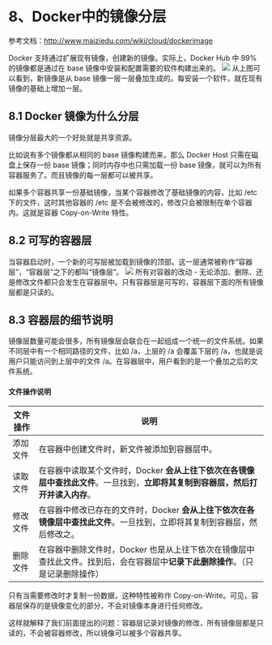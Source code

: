# 8、Docker中的镜像分层

参考文档：http://www.maiziedu.com/wiki/cloud/dockerimage

Docker 支持通过扩展现有镜像，创建新的镜像。实际上，Docker Hub 中 99% 的镜像都是通过在 base 镜像中安装和配置需要的软件构建出来的。
![](https://p3-sign.toutiaoimg.com/pgc-image/36e18f32d3e24b0886a69d5d4167354b~noop.image?_iz=58558&from=article.pc_detail&x-expires=1681741359&x-signature=zh%2FvIZ1%2Ffk9G1JrdT9PvDpt41bY%3D)
从上图可以看到，新镜像是从 base 镜像一层一层叠加生成的。每安装一个软件，就在现有镜像的基础上增加一层。

## 8.1 Docker 镜像为什么分层

镜像分层最大的一个好处就是共享资源。

比如说有多个镜像都从相同的 base 镜像构建而来，那么 Docker Host 只需在磁盘上保存一份 base 镜像；同时内存中也只需加载一份 base 镜像，就可以为所有容器服务了。而且镜像的每一层都可以被共享。

如果多个容器共享一份基础镜像，当某个容器修改了基础镜像的内容，比如 /etc 下的文件，这时其他容器的 /etc 是不会被修改的，修改只会被限制在单个容器内。这就是容器 Copy-on-Write 特性。
## 8.2 可写的容器层
当容器启动时，一个新的可写层被加载到镜像的顶部。这一层通常被称作“容器层”，“容器层”之下的都叫“镜像层”。
![](https://p3-sign.toutiaoimg.com/pgc-image/113f5e3e1a43449c8becded702e888d7~noop.image?_iz=58558&from=article.pc_detail&x-expires=1681741359&x-signature=IrAsY%2BLLU3LQnSbU2P1rzl%2F7CRY%3D)
所有对容器的改动 - 无论添加、删除、还是修改文件都只会发生在容器层中。只有容器层是可写的，容器层下面的所有镜像层都是只读的。
## 8.3 容器层的细节说明
镜像层数量可能会很多，所有镜像层会联合在一起组成一个统一的文件系统。如果不同层中有一个相同路径的文件，比如 /a，上层的 /a 会覆盖下层的 /a，也就是说用户只能访问到上层中的文件 /a。在容器层中，用户看到的是一个叠加之后的文件系统。

#### 文件操作说明
|  文件操作   | 说明  |
|  ----  | ----  |
| 添加文件  | 在容器中创建文件时，新文件被添加到容器层中。 |
| 读取文件  | 在容器中读取某个文件时，Docker **会从上往下依次在各镜像层中查找此文件**。一旦找到，**立即将其复制到容器层，然后打开并读入内存**。 |
| 修改文件  | 在容器中修改已存在的文件时，Docker **会从上往下依次在各镜像层中查找此文件**。一旦找到，立即将其复制到容器层，然后修改之。 |
| 删除文件  | 在容器中删除文件时，Docker 也是从上往下依次在镜像层中查找此文件。找到后，会在容器层中**记录下此删除操作**。（只是记录删除操作） |
只有当需要修改时才复制一份数据，这种特性被称作 Copy-on-Write。可见，容器层保存的是镜像变化的部分，不会对镜像本身进行任何修改。

这样就解释了我们前面提出的问题：容器层记录对镜像的修改，所有镜像层都是只读的，不会被容器修改，所以镜像可以被多个容器共享。
